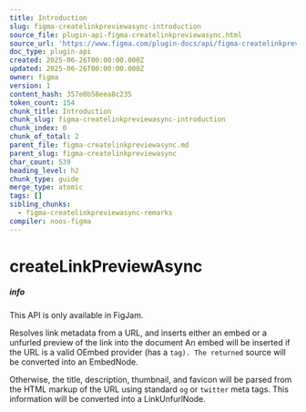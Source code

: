 ```yaml
---
title: Introduction
slug: figma-createlinkpreviewasync-introduction
source_file: plugin-api-figma-createlinkpreviewasync.html
source_url: 'https://www.figma.com/plugin-docs/api/figma-createlinkpreviewasync/'
doc_type: plugin-api
created: 2025-06-26T00:00:00.000Z
updated: 2025-06-26T00:00:00.000Z
owner: figma
version: 1
content_hash: 357e0b58eea8c235
token_count: 154
chunk_title: Introduction
chunk_slug: figma-createlinkpreviewasync-introduction
chunk_index: 0
chunk_of_total: 2
parent_file: figma-createlinkpreviewasync.md
parent_slug: figma-createlinkpreviewasync
char_count: 539
heading_level: h2
chunk_type: guide
merge_type: atomic
tags: []
sibling_chunks:
  - figma-createlinkpreviewasync-remarks
compiler: noos-figma
---
```


# createLinkPreviewAsync

##### info

This API is only available in FigJam.

Resolves link metadata from a URL, and inserts either an embed or a unfurled preview of the link into the document
An embed will be inserted if the URL is a valid OEmbed provider (has a `` tag). The returned `` source will be converted into an EmbedNode.

Otherwise, the title, description, thumbnail, and favicon will be parsed from the HTML markup of the URL using standard `og` or `twitter` meta tags. This information will be converted into a LinkUnfurlNode.
